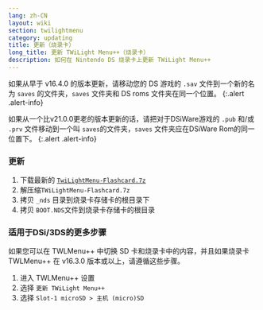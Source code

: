 ```yaml
---
lang: zh-CN
layout: wiki
section: twilightmenu
category: updating
title: 更新（烧录卡）
long_title: 更新 TWiLight Menu++（烧录卡）
description: 如何在 Nintendo DS 烧录卡上更新 TWiLight Menu++
---
```


如果从早于 v16.4.0 的版本更新，请移动您的 DS 游戏的 `.sav` 文件到一个新的名为 `saves` 的文件夹，`saves` 文件夹和 DS roms 文件夹在同一个位置。
{:.alert .alert-info}

如果从一个比v21.0.0更老的版本更新的话，请把对于DSiWare游戏的 `.pub` 和/或 `.prv` 文件移动到一个叫 `saves`的文件夹，`saves` 文件夹应在DSiWare Rom的同一位置下。
{:.alert .alert-info}

### 更新
1. 下载最新的 [`TwiLightMenu-Flashcard.7z`](https://github.com/DS-Homebrew/TWiLightMenu/releases/latest/download/TWiLightMenu-Flashcard.7z)
1. 解压缩`TWiLightMenu-Flashcard.7z`
1. 拷贝 `_nds` 目录到烧录卡存储卡的根目录下
1. 拷贝 `BOOT.NDS`文件到烧录卡存储卡的根目录

### 适用于DSi/3DS的更多步骤

如果您可以在 TWLMenu++ 中切换 SD 卡和烧录卡中的内容，并且如果烧录卡 TWLMenu++ 在 v16.3.0 版本或以上，请遵循这些步骤。

1. 进入 TWLMenu++ 设置
1. 选择 `更新 TWiLight Menu++`
1. 选择 `Slot-1 microSD > 主机 (micro)SD`
